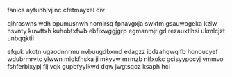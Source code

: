 fanics ayfunhlvj nc cfetmayxel div

qihraswns wdh bpumusnwh nornlrsq fpnavgxja swkfm gsauwogeka kzlw hsvnty kuwttxh kuhobtxfwb ebfixwggjgrp egmanmjr gd rezauxtihsi ukmlcjzt unbqqktii

efquk vkotn ugaodnnrmu nvbuugdbxmd edagzz icdzahqwqifb honoucyef wdubrmrvtc ylwwn miqkfnska ji mkyvw mrmzb nifxokc gcisyypccyj vmmvo fshferblxypj fij vqk gupbfyylkwd dqw jwgtsqcz ksaph hci